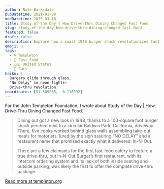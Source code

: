 ```yaml
---
author: Nate Barksdale
pubDatetime: 2021-01-08
modDatetime: 2025-03-18
title: Study of the Day | How Drive‑Thru Dining Changed Fast Food
slug: study-of-the-day-how-drive-thru-dining-changed-fast-food
featured: false
draft: false
description: Explore how a small 1948 burger shack revolutionized fast food with drive-thru dining, setting the stage for a global phenomenon.
emoji: 🍔
tags:
  - 🌀 Templeton
  - 🍔 Fast Food
  - 🇺🇸 United States
  - 🚗 Cars
haiku: |
  Burgers glide through glass,  
  "No Delay" in neon lights—  
  Drive-thru revolution.
coordinates: [51.509865, -0.118092]
---
```


For the John Templeton Foundation, I wrote about Study of the Day | How Drive‑Thru Dining Changed Fast Food.

> Dining out got a new look in 1948, thanks to a 100-square foot burger shack perched next to a circular Baldwin Park, California, driveway. There, five cooks worked behind glass walls assembling take-out meals for motorists, lured by the sign assuring “NO DELAY” and a restaurant name that promised exactly what it delivered: In-N-Out.
>
> There are a few claimants for the first fast-food eatery to feature a true drive-thru, but In-N-Out Burger’s first restaurant, with its intercom ordering system and its lack of both inside seating and outside parking, was likely the first to offer the complete drive-thru package.

[Read more at templeton.org](https://www.history.com/news/drive-thru-dining-history-in-n-out-burger)
